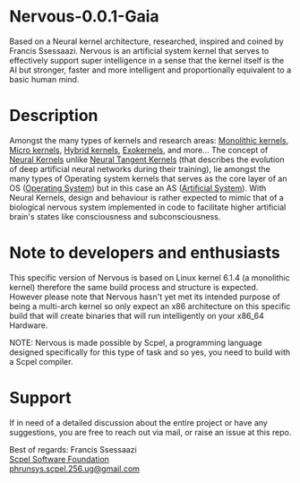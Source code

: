 # Nervous-0.0.1-Gaia
Based on a Neural kernel architecture, researched, inspired and coined by Francis Ssessaazi. Nervous is an artificial system kernel that serves to effectively 
support super intelligence in a sense that the kernel itself is the AI but stronger,
faster and more intelligent and proportionally equivalent to a basic human mind.

# Description
Amongst the many types of kernels and research areas:
[Monolithic kernels](https://en.wikipedia.org/wiki/Monolithic_kernel),
[Micro kernels](https://en.wikipedia.org/wiki/Microkernel),
[Hybrid kernels](https://en.wikipedia.org/wiki/Hybrid_kernel),
[Exokernels](https://en.wikipedia.org/wiki/Exokernel), and more...
The concept of [Neural Kernels](https://www.scpel.org/neural_kernels.html) unlike 
[Neural Tangent Kernels](https://en.wikipedia.org/wiki/Neural_tangent_kernel) (that 
describes the evolution of deep artificial neural networks during their training),
lie amongst the many types of Operating system kernels
that serves as the core layer of an OS ([Operating System](https://en.wikipedia.org/wiki/Operating_system)) but in this case an
AS ([Artificial System](https://www.scpel.org/artificial_systems.html)). With Neural Kernels, design and behaviour is
rather expected to mimic that of a biological nervous system implemented in code to
facilitate higher artificial brain's states like consciousness and subconsciousness.

# Note to developers and enthusiasts
This specific version of Nervous is based on Linux kernel 6.1.4 (a monolithic kernel)
therefore the same build process and structure is expected. However please note that
Nervous hasn't yet met its intended purpose of being a multi-arch kernel so only expect
an x86 architecture on this specific build that will create binaries that will run
intelligently on your x86_64 Hardware.

NOTE:
 Nervous is made possible by Scpel, a programming language designed specifically
for this type of task and so yes, you need to build with a Scpel compiler.
	
# Support
If in need of a detailed discussion about the entire project or have any suggestions, you
are free to reach out via mail, or raise an issue at this repo.

Best of regards:
	Francis Ssessaazi    
	[Scpel Software Foundation](https://www.scpel.org/ssfoundation)    
	phrunsys.scpel.256.ug@gmail.com
